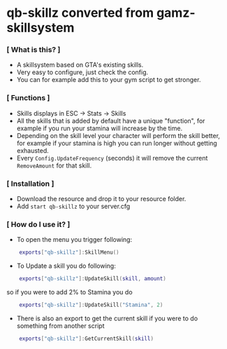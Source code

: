 # qb-skillz converted from gamz-skillsystem 

### [ What is this? ]
- A skillsystem based on GTA's existing skills.
- Very easy to configure, just check the config.
- You can for example add this to your gym script to get stronger.

### [ Functions ]
- Skills displays in ESC -> Stats -> Skills
- All the skills that is added by default have a unique "function", for example if you run your stamina will increase by the time.
- Depending on the skill level your character will perform the skill better, for example if your stamina is high you can run longer without getting exhausted.
- Every ``Config.UpdateFrequency`` (seconds) it will remove the current ``RemoveAmount`` for that skill.

### [ Installation ]
- Download the resource and drop it to your resource folder.
- Add ``start qb-skillz`` to your server.cfg

### [ How do I use it? ]
- To open the menu you trigger following:

```lua
    exports["qb-skillz"]:SkillMenu()
```
- To Update a skill you do following:
```lua
    exports["qb-skillz"]:UpdateSkill(skill, amount)
```
  so if you were to add 2% to Stamina you do
```lua
    exports["qb-skillz"]:UpdateSkill("Stamina", 2)
```
- There is also an export to get the current skill if you were to do something from another script
```lua
    exports["qb-skillz"]:GetCurrentSkill(skill)
```
